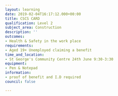 ```yaml
---
layout: learning
date: 2019-02-04T16:17:12.000+00:00
title: CSCS CARD
qualification: Level 2
subject_area: Construction
description: ''
outcomes:
- Health & Safety in the work place
requirements:
- Aged 19+ Unemployed claiming a benefit
time_and_location:
- St George's Community Centre 24th June 9:30-3:30
equipment:
- Pen & Notepad
information:
- proof of benefit and I.D required
council: false

---
```

